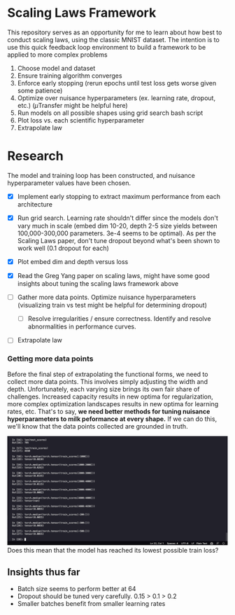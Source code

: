 # Scaling Laws Framework

This repository serves as an opportunity for me to learn about how best to conduct scaling laws, using the classic MNIST dataset. The intention is to use this quick feedback loop environment to build a framework to be applied to more complex problems

1. Choose model and dataset
2. Ensure training algorithm converges
3. Enforce early stopping (rerun epochs until test loss gets worse given some patience)
4. Optimize over nuisance hyperparameters (ex. learning rate, dropout, etc.) ($\mu$Transfer might be helpful here)
5. Run models on all possible shapes using grid search bash script
6. Plot loss vs. each scientific hyperparameter
7. Extrapolate law


# Research
The model and training loop has been constructed, and nuisance hyperparameter values have been chosen.
- [x] Implement early stopping to extract maximum performance from each architecture
- [x] Run grid search. Learning rate shouldn't differ since the models don't vary much in scale (embed dim 10-20, depth 2-5 size yields between 100,000-300,000 parameters. 3e-4 seems to be optimal). As per the Scaling Laws paper, don't tune dropout beyond what's been shown to work well (0.1 dropout for each)
- [x] Plot embed dim and depth versus loss
- [x] Read the Greg Yang paper on scaling laws, might have some good insights about tuning the scaling laws framework above
- [ ] Gather more data points. Optimize nuisance hyperparameters (visualizing train vs test might be helpful for determining dropout)
  - [ ] Resolve irregularities / ensure correctness. Identify and resolve abnormalities in performance curves.
- [ ] Extrapolate law


### Getting more data points

Before the final step of extrapolating the functional forms, we need to collect more data points. This involves simply adjusting the width and depth. Unfortunately, each varying size brings its own fair share of challenges. Increased capacity results in new optima for regularization, more complex optimization landscapes results in new optima for learning rates, etc. That's to say, **we need better methods for tuning nuisance hyperparameters to milk peformance at every shape.** If we can do this, we'll know that the data points collected are grounded in truth.

![Namespace(batch_size=64, lr=0.0003, hidden_dim=40, depth=5, dropout1=0.1, dropout2=0.1)](bsz64h40d5.png)
Does this mean that the model has reached its lowest possible train loss?

## Insights thus far
- Batch size seems to perform better at 64
- Dropout should be tuned very carefully. 0.15 > 0.1 > 0.2
- Smaller batches benefit from smaller learning rates